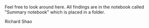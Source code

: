 Feel free to look around here. All findings are in the notebook called "Summary notebook" which is placed in a folder.

Richard Shao
